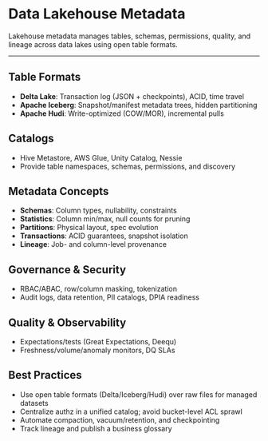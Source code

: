 # Data Lakehouse Metadata

Lakehouse metadata manages tables, schemas, permissions, quality, and lineage across data lakes using open table formats.

---

## Table Formats
- **Delta Lake**: Transaction log (JSON + checkpoints), ACID, time travel
- **Apache Iceberg**: Snapshot/manifest metadata trees, hidden partitioning
- **Apache Hudi**: Write-optimized (COW/MOR), incremental pulls

## Catalogs
- Hive Metastore, AWS Glue, Unity Catalog, Nessie
- Provide table namespaces, schemas, permissions, and discovery

## Metadata Concepts
- **Schemas**: Column types, nullability, constraints
- **Statistics**: Column min/max, null counts for pruning
- **Partitions**: Physical layout, spec evolution
- **Transactions**: ACID guarantees, snapshot isolation
- **Lineage**: Job- and column-level provenance

## Governance & Security
- RBAC/ABAC, row/column masking, tokenization
- Audit logs, data retention, PII catalogs, DPIA readiness

## Quality & Observability
- Expectations/tests (Great Expectations, Deequ)
- Freshness/volume/anomaly monitors, DQ SLAs

## Best Practices
- Use open table formats (Delta/Iceberg/Hudi) over raw files for managed datasets
- Centralize authz in a unified catalog; avoid bucket-level ACL sprawl
- Automate compaction, vacuum/retention, and checkpointing
- Track lineage and publish a business glossary


